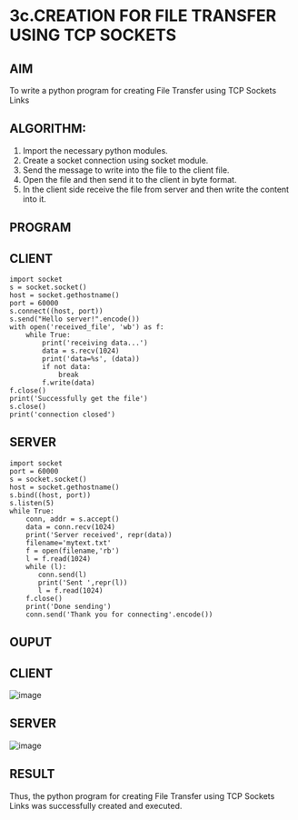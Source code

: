 # 3c.CREATION FOR FILE TRANSFER USING TCP SOCKETS
## AIM
To write a python program for creating File Transfer using TCP Sockets Links
## ALGORITHM:
1. Import the necessary python modules.
2. Create a socket connection using socket module.
3. Send the message to write into the file to the client file.
4. Open the file and then send it to the client in byte format.
5. In the client side receive the file from server and then write the content into it.
## PROGRAM
## CLIENT
```
import socket 
s = socket.socket() 
host = socket.gethostname() 
port = 60000 
s.connect((host, port)) 
s.send("Hello server!".encode()) 
with open('received_file', 'wb') as f: 
    while True: 
        print('receiving data...') 
        data = s.recv(1024) 
        print('data=%s', (data)) 
        if not data: 
            break 
        f.write(data) 
f.close() 
print('Successfully get the file') 
s.close() 
print('connection closed') 
```
## SERVER
```
import socket                    
port = 60000                    
s = socket.socket()              
host = socket.gethostname()      
s.bind((host, port))               
s.listen(5)                      
while True: 
    conn, addr = s.accept()      
    data = conn.recv(1024) 
    print('Server received', repr(data)) 
    filename='mytext.txt' 
    f = open(filename,'rb') 
    l = f.read(1024) 
    while (l): 
       conn.send(l) 
       print('Sent ',repr(l)) 
       l = f.read(1024) 
    f.close() 
    print('Done sending') 
    conn.send('Thank you for connecting'.encode()) 
```
## OUPUT
## CLIENT

![image](https://github.com/JayaAbirami/3c.FILE_TRANSFER_USING_TCP_SOCKETS/assets/151487010/8c778df2-16e3-4bd6-baf1-ccf669be53d6)

## SERVER

![image](https://github.com/JayaAbirami/3c.FILE_TRANSFER_USING_TCP_SOCKETS/assets/151487010/b870c76b-c6b5-4c4c-b95a-449c9d1cd1f5)

## RESULT
Thus, the python program for creating File Transfer using TCP Sockets Links was 
successfully created and executed.
